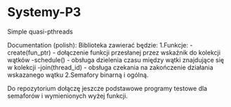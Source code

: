 # Systemy-P3
Simple quasi-pthreads


Documentation (polish):
Biblioteka zawierać będzie:
1.Funkcje:
  -create(fun_ptr) - dołączenie funkcji przesłanej przez wskaźnik do kolekcji wątków
  -schedule() - obsługa dzielenia czasu między wątki znajdujące się w kolekcji
  -join(thread_id) - obsługa czekania na zakończenie działania wskazanego wątku
2.Semafory binarną i ogólną.

Do repozytorium dołączę jeszcze podstawowe programy testowe dla semaforów i wymienionych wyżej funkcji.

